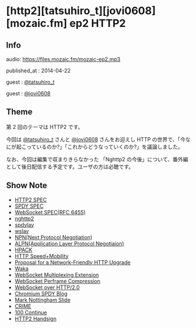 # [http2][tatsuhiro_t][jovi0608][mozaic.fm] ep2 HTTP2

## Info

audio: https://files.mozaic.fm/mozaic-ep2.mp3

published_at
: 2014-04-22

guest
: [@tatsuhiro_t](https://twitter.com/tatsuhiro_t)

guest
: [@jovi0608](https://twitter.com/jovi0608)


## Theme

第 2 回のテーマは HTTP2 です。

今回は [@tatsuhiro_t](https://twitter.com/tatsuhiro_t) さんと [@jovi0608](https://twitter.com/jovi0608) さんをお迎えし HTTP の世界で、「今なにが起こっているのか?」「これからどうなっていくのか?」を議論しました。

なお、今回は編集で収まりきらなかった 「Nghttp2 の今後」について、番外編として後日配信する予定です。ユーザの方は必聴です。


## Show Note

- [HTTP2 SPEC](http://tools.ietf.org/html/draft-ietf-httpbis-http2)
- [SPDY SPEC](http://www.chromium.org/spdy/spdy-protocol)
- [WebSocket SPEC(RFC 6455)](https://tools.ietf.org/html/rfc6455)
- [nghttp2](https://github.com/tatsuhiro-t/nghttp2)
- [spdylay](https://github.com/tatsuhiro-t/spdylay)
- [wslay](https://github.com/tatsuhiro-t/wslay)
- [NPN(Next Protocol Negotiation)](https://technotes.googlecode.com/git/nextprotoneg.html)
- [ALPN(Application Layer Protocol Negotiaion)](http://tools.ietf.org/html/draft-ietf-tls-applayerprotoneg)
- [HPACK](http://tools.ietf.org/html/draft-ietf-httpbis-header-compression)
- [HTTP Speed+Mobility](http://tools.ietf.org/html/draft-montenegro-httpbis-speed-mobility)
- [Proposal for a Network-Friendly HTTP Upgrade](https://tools.ietf.org/html/draft-tarreau-httpbis-network-friendly)
- [Waka](http://tools.ietf.org/agenda/83/slides/slides-83-httpbis-5.pdf)
- [WebSocket Multiplexing Extension](http://tools.ietf.org/html/draft-ietf-hybi-websocket-multiplexing)
- [WebSocket Perframe Compression](http://tools.ietf.org/html/draft-ietf-hybi-websocket-perframe-compression)
- [WebSocket over HTTP/2.0](http://tools.ietf.org/html/draft-hirano-httpbis-websocket-over-http2)
- [Chromium SPDY Blog](http://blog.chromium.org/2012/01/making-web-speedier-and-safer-with-spdy.html)
- [Mark Nottingham Slide](http://www.slideshare.net/mnot/what-http20-will-do-for-you)
- [CRIME](https://www.imperialviolet.org/2012/09/21/crime.html)
- [100 Continue](http://www.studyinghttp.net/connections%23UseOfThe100Status)
- [HTTP2 Handsign](https://twitter.com/tatsuhiro_t/status/452469688425922560)

